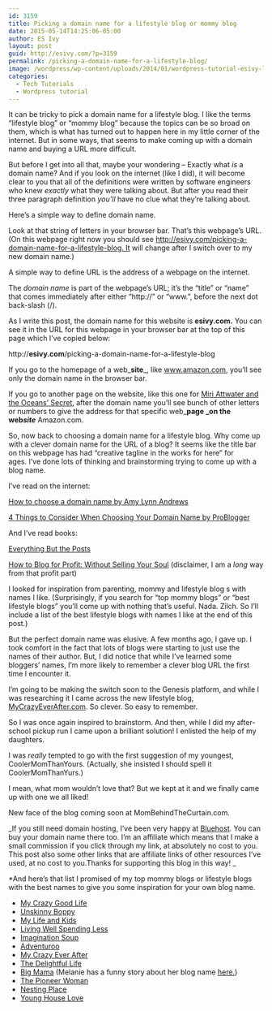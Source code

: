 ```yaml
---
id: 3159
title: Picking a domain name for a lifestyle blog or mommy blog
date: 2015-05-14T14:25:06-05:00
author: ES Ivy
layout: post
guid: http://esivy.com/?p=3159
permalink: /picking-a-domain-name-for-a-lifestyle-blog/
image: /wordpress/wp-content/uploads/2014/01/wordpress-tutorial-esivy-logo-300-x-150.jpg
categories:
  - Tech Tutorials
  - Wordpress tutorial
---
```

It can be tricky to pick a domain name for a lifestyle blog. I like the terms &#8220;lifestyle blog&#8221; or &#8220;mommy blog&#8221; because the topics can be so broad on them, which is what has turned out to happen here in my little corner of the internet. But in some ways, that seems to make coming up with a domain name and buying a URL more difficult.

But before I get into all that, maybe your wondering &#8211; Exactly what _is_ a domain name? And if you look on the internet (like I did), it will become clear to you that all of the definitions were written by software engineers who knew _exactly_ what they were talking about. But after you read their three paragraph definition _you&#8217;ll_ have no clue what they&#8217;re talking about.<!--more-->

Here&#8217;s a simple way to define domain name.

Look at that string of letters in your browser bar. That&#8217;s this webpage&#8217;s URL. (On this webpage right now you should see http://esivy.com/picking-a-domain-name-for-a-lifestyle-blog. It will change after I switch over to my new domain name.)

A simple way to define URL is the address of a webpage on the internet.

The _domain name_ is part of the webpage&#8217;s URL; it&#8217;s the &#8220;title&#8221; or &#8220;name&#8221; that comes immediately after either &#8220;http://&#8221; or &#8220;www.&#8221;, before the next dot back-slash (/).

As I write this post, the domain name for this website is **esivy.com.** You can see it in the URL for this webpage in your browser bar at the top of this page which I&#8217;ve copied below:

http://**esivy.com**/picking-a-domain-name-for-a-lifestyle-blog

If you go to the homepage of a web_**site**_, like <a href="http://<a target=&quot;_blank&quot; href=&quot;http://www.amazon.com/?_encoding=UTF8&camp=1789&creative=9325&linkCode=ur2&tag=esiv-20&linkId=XAFBZVRW6ULJQODX&quot;>Amazon homepage</a><img src=&quot;http://ir-na.amazon-adsystem.com/e/ir?t=esiv-20&l=ur2&o=1&quot; width=&quot;1&quot; height=&quot;1&quot; border=&quot;0&quot; alt=&quot;&quot; style=&quot;border:none !important; margin:0px !important;&quot; />" target="_blank" rel="nofollow">www.amazon.com</a>, you&#8217;ll see only the domain name in the browser bar.

If you go to another page on the website, like this one for <a href="http://www.amazon.com/gp/product/098623530X/ref=as_li_qf_sp_asin_il_tl?ie=UTF8&camp=1789&creative=9325&creativeASIN=098623530X&linkCode=as2&tag=esiv-20&linkId=PTTNMEUFRAIGFVGG" target="_blank" rel="nofollow">Miri Attwater and the Oceans&#8217; Secret</a>, after the domain name you&#8217;ll see bunch of other letters or numbers to give the address for that specific web_**page **_on the web**_site_** Amazon.com.

So, now back to choosing a domain name for a lifestyle blog. Why come up with a clever domain name for the URL of a blog? It seems like the title bar on this webpage has had &#8220;creative tagline in the works for here&#8221; for ages. I&#8217;ve done lots of thinking and brainstorming trying to come up with a blog name.

I&#8217;ve read on the internet:

<a href="http://amylynnandrews.com/how-to-choose-a-domain-name/" target="_blank">How to choose a domain name by Amy Lynn Andrews</a>

<a href="http://www.problogger.net/archives/2015/05/13/4-things-to-consider-when-choosing-your-domain-name/" target="_blank">4 Things to Consider When Choosing Your Domain Name by ProBlogger</a>

And I&#8217;ve read books:

<a href="http://www.amazon.com/gp/product/0615919294/ref=as_li_qf_sp_asin_il_tl?ie=UTF8&camp=1789&creative=9325&creativeASIN=0615919294&linkCode=as2&tag=esiv-20&linkId=TSNOU6XJIFKMCIXI" target="_blank" rel="nofollow">Everything But the Posts</a>

<a href="http://www.amazon.com/gp/product/0692236511/ref=as_li_qf_sp_asin_il_tl?ie=UTF8&camp=1789&creative=9325&creativeASIN=0692236511&linkCode=as2&tag=esiv-20&linkId=C3V5MI35PIOGNZHK" target="_blank" rel="nofollow">How to Blog for Profit: Without Selling Your Soul</a> (disclaimer, I am a _long_ way from that profit part)

I looked for inspiration from parenting, mommy and lifestyle blog s with names I like. (Surprisingly, if you search for &#8220;top mommy blogs&#8221; or &#8220;best lifestyle blogs&#8221; you&#8217;ll come up with nothing that&#8217;s useful. Nada. Zilch. So I&#8217;ll include a list of the best lifestyle blogs with names I like at the end of this post.)

But the perfect domain name was elusive. A few months ago, I gave up. I took comfort in the fact that lots of blogs were starting to just use the names of their author. But, I did notice that while I&#8217;ve learned some bloggers&#8217; names, I&#8217;m more likely to remember a clever blog URL the first time I encounter it.

I&#8217;m going to be making the switch soon to the Genesis platform, and while I was researching it I came across the new lifestyle blog, <a href="http://www.mycrazyeverafter.com/" target="_blank">MyCrazyEverAfter.com</a>. So clever. So easy to remember.

So I was once again inspired to brainstorm. And then, while I did my after-school pickup run I came upon a brilliant solution! I enlisted the help of my daughters.

I was _really_ tempted to go with the first suggestion of my youngest, CoolerMomThanYours. (Actually, she insisted I should spell it CoolerMomThanYurs.)

I mean, what mom wouldn&#8217;t love that? But we kept at it and we finally came up with one we all liked!

New face of the blog coming soon at MomBehindTheCurtain.com.

_If you still need domain hosting, I&#8217;ve been very happy at <a href="http://www.bluehost.com/track/esivy" target="_blank" rel="nofollow">Bluehost</a>. You can buy your domain name there too. I&#8217;m an affiliate which means that I make a small commission if you click through my link, at absolutely no cost to you. This post also some other links that are affiliate links of other resources I&#8217;ve used, at no cost to you.Thanks for supporting this blog in this way! _

*And here&#8217;s that list I promised of my top mommy blogs or lifestyle blogs with the best names to give you some inspiration for your own blog name.

  * <a href="http://www.mycrazygoodlife.com" target="_blank">My Crazy Good Life</a>
  * <a href="http://unskinnyboppy.com/" target="_blank">Unskinny Boppy</a>
  * <a href="http://mylifeandkids.com/" target="_blank">My Life and Kids</a>
  * <a href="http://www.livingwellspendingless.com/" target="_blank">Living Well Spending Less</a>
  * <a href="http://imaginationsoup.net/" target="_blank">Imagination Soup</a>
  * <a href="http://www.adventuroo.com/" target="_blank">Adventuroo</a>
  * <a href="http://www.mycrazyeverafter.com/" target="_blank">My Crazy Ever After</a>
  * <a href="http://www.delightful.life/" target="_blank">The Delightful Life</a>
  * <a href="http://thebigmamablog.com/" target="_blank">Big Mama</a> (Melanie has a funny story about her blog name <a href="http://thebigmamablog.com/about-me/" target="_blank">here.</a>)
  * <a href="http://thepioneerwoman.com/" target="_blank">The Pioneer Woman</a>
  * <a href="http://www.thenester.com/" target="_blank">Nesting Place</a>
  * <a href="http://www.younghouselove.com/" target="_blank">Young House Love</a>

&nbsp;